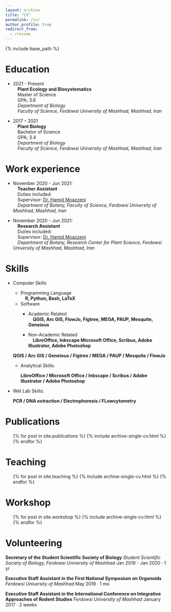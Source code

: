 ```yaml
---
layout: archive
title: "CV"
permalink: /cv/
author_profile: true
redirect_from:
  - /resume
---
```


{% include base_path %}

Education
======
* 2021 - Present <br>
&emsp;**Plant Ecology and Biosystematics** <br>
&emsp;Master of Science<br>
&emsp;GPA; 3.6 <br>
&emsp;*Department of Biology* <br>
&emsp;*Faculty of Science, Ferdowsi University of Mashhad, Mashhad, Iran*<be>

* 2017 – 2021 <br>
&emsp;**Plant Biology** <br>
&emsp;Bachelor of Science <br>
&emsp;GPA; 3.4 <br>
&emsp;*Department of Biology* <br>
&emsp;*Faculty of Science, Ferdowsi University of Mashhad, Mashhad, Iran* <br>

  
Work experience
======
* November 2020 - Jun 2021:<br>
&emsp;**Teacher Assistant**<br>
&emsp;Duties included: <br>
&emsp;Supervisor: [Dr. Hamid Moazzeni](https://scholar.google.com/citations?hl=en&user=H8J7BPe_gNkC)<br>
&emsp;*Department of Botany, Faculty of Science, Ferdowsi University of Mashhad, Mashhad, Iran*<br>

* November 2020 - Jun 2021:<br>
&emsp;**Research Assistant**<br>
&emsp;Duties included: <br>
&emsp;Supervisor: [Dr. Hamid Moazzeni](https://scholar.google.com/citations?hl=en&user=H8J7BPe_gNkC)<br>
&emsp;*Department of Botany, Research Center for Plant Science, Ferdowsi University of Mashhad, Mashhad, Iran*<br>

Skills
======
* Computer Skills
    * Programming Language<br>
    &emsp;**R, Python, Bash, LaTeX**
    * Software
        * Academic Related<br>
        &emsp;**QGIS, Arc GIS, FlowJo, Figtree, MEGA, PAUP, Mesquite, Geneious**

        * Non-Academic Related<br>
        &emsp;**LibreOffice, Inkscape Microsoft Office, Scribus, Adobe Illustrator, Adobe Photoshop**
      
     
    **QGIS / Arc GIS / Geneious / Figtree / MEGA / PAUP / Mesquite / FlowJo**
    
  * Analytical Skills:
    
    **LibreOffice / Microsoft Office / Inkscape / Scribus / Adobe Illustrator / Adobe Photoshop**
    
* Wet Lab Skills:
  
  **PCR / DNA extraction / Electrophoresis / FLowcytometry**
  

Publications
======
  <ul>{% for post in site.publications %}
    {% include archive-single-cv.html %}
  {% endfor %}</ul>

Teaching
======
  <ul>{% for post in site.teaching %}
    {% include archive-single-cv.html %}
  {% endfor %}</ul>

Workshop
======
  <ul>{% for post in site.workshop %}
    {% include archive-single-cv.html %}
  {% endfor %}</ul>

Volunteering
======
**Secretary of the Student Scientific Society of Biology**
*Student Scientific Society of Biology, Ferdowsi University
of Mashhad*
Jan 2019 - Jan 2020 · 1 yr

**Executive Staff Assistant in the First National Symposium on Organoids**
*Ferdowsi University of Mashhad*
May 2019 · 1 mo

**Executive Staff Assistant in the International Conference on Integrative Approaches of Rodent Studies**
*Ferdowsi University of Mashhad*
January 2017 · 2 weeks

